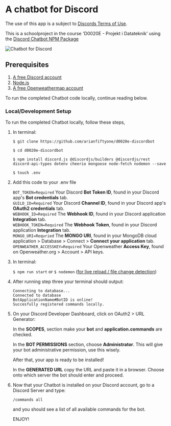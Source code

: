 # A chatbot for Discord

The use of this app is a subject to [Discords Terms of Use](https://discord.com/developers/docs/legal).

This is a schoolproject in the course 'D0020E - Projekt i Datateknik' using the [Discord Chatbot NPM Package](https://discord.js.org/#/)

![Chatbot for Discord](https://avatars.githubusercontent.com/u/26492485?s=200&v=4)

## Prerequisites
1. [A free Discord account](https://discord.com/developers)
3. [Node.js](https://nodejs.org/en/)
4. [A free Openweathermap account](https://openweathermap.org)


To run the completed Chatbot code locally, continue reading below.

### Local/Development Setup

To run the completed Chatbot locally, follow these steps,

1. In terminal:

   `$ git clone https://github.com/arianfiftyone/d0020e-discordbot`

   `$ cd d0020e-discordbot`

   `$ npm install discord.js @discordjs/builders @discordjs/rest discord-api-types dotenv cheerio mongoose node-fetch nodemon --save`

   `$ touch .env`
   
2. Add this code to your .env file

   `BOT_TOKEN=Required` Your Discord **Bot Token ID**, found in your Discord app's **Bot credentials** tab. <br />
   `GUILD_ID=Required` Your Discord **Channel ID**, found in your Discord app's **OAuth2 credentials** tab. <br />
   `WEBHOOK_ID=Required` The **Webhook ID**, found in your Discord application **Integration** tab. <br />
   `WEBHOOK_TOKEN=Required` The **Webhook Token**, found in your Discord application **Integration** tab. <br />
   `MONGO_URI=Requried` The **MONGO URI**, found in your MongoDB cloud application > Database > Connect > **Connect your application** tab. <br />
   `OPENWEATHER_ACCESSKEY=Required` Your Openweather **Access Key**, found on Openweather.org > Account > API keys. <br />
   
3. In terminal:

   `$ npm run start` or `$ nodemon` ([for live reload / file change detection](https://www.npmjs.com/package/nodemon))
  
4. After running step three your terminal should output:

   `Connecting to database...`<br />
   `Connected to database` <br />
   `BotApplicationName#BotID is online!`<br />
   `Succesfully registered commands locally.`<br />
  
5. On your Discord Developer Dashboard, click on OAuth2 > URL Generator:

   In the **SCOPES**, section make your **bot** and **application.commands** are checked. <br />
   
   In the **BOT PERMISSIONS** section, choose **Administrator**. This will give your bot administrative permission, use this wisely. 

   After that, your app is ready to be installed!
  
   In the **GENERATED URL** copy the URL and paste it in a browser. Choose onto which server the bot should enter and proceed.
     
6. Now that your Chatbot is installed on your Discord account, go to a Discord Server and type:

   `/commands all`
   
   and you should see a list of all available commands for the bot.
   
   ENJOY!


